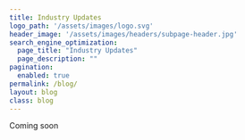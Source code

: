 ```yaml
---
title: Industry Updates
logo_path: '/assets/images/logo.svg'
header_image: '/assets/images/headers/subpage-header.jpg'
search_engine_optimization:
  page_title: "Industry Updates"
  page_description: ""
pagination:
  enabled: true
permalink: /blog/
layout: blog
class: blog
---
```

Coming soon